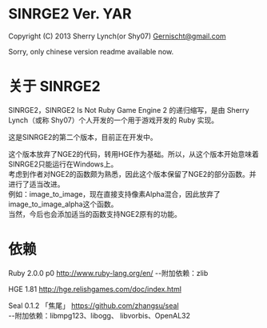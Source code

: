 ﻿SINRGE2 Ver. YAR
=================
Copyright (C) 2013 Sherry Lynch(or Shy07) <Gernischt@gmail.com>

Sorry, only chinese version readme available now.

关于 SINRGE2
==================

SINRGE2，SINRGE2 Is Not Ruby Game Engine 2 的递归缩写，是由 Sherry Lynch（或称 Shy07）个人开发的一个用于游戏开发的 Ruby 实现。

这是SINRGE2的第二个版本，目前正在开发中。

这个版本放弃了NGE2的代码，转用HGE作为基础。所以，从这个版本开始意味着SINRGE2只能运行在Windows上。  
考虑到作者对NGE2的函数颇为熟悉，因此这个版本保留了NGE2的部分函数。并进行了适当改进。  
例如：image_to_image，现在直接支持像素Alpha混合，因此放弃了image_to_image_alpha这个函数。  
当然，今后也会添加适当的函数支持NGE2原有的功能。  

依赖
==================

Ruby 2.0.0 p0 http://www.ruby-lang.org/en/
--附加依赖：zlib

HGE 1.81 http://hge.relishgames.com/doc/index.html  

Seal 0.1.2 「焦尾」 https://github.com/zhangsu/seal  
--附加依赖：libmpg123、libogg、 libvorbis、OpenAL32


